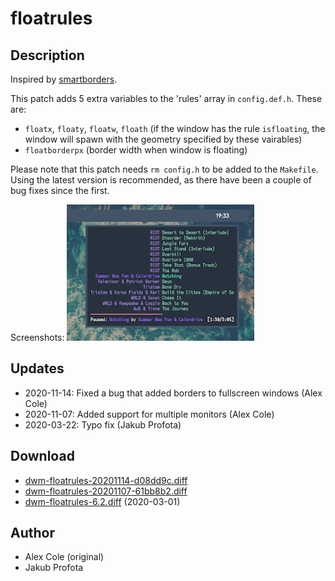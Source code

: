floatrules
==========

Description
-----------
Inspired by [smartborders](../smartborders/).

This patch adds 5 extra variables to the 'rules' array in `config.def.h`. These are:
* `floatx`, `floaty`, `floatw`, `floath` (if the window has the rule `isfloating`, the window will spawn with the geometry specified by these vairables)
* `floatborderpx` (border width when window is floating)

Please note that this patch needs `rm config.h` to be added to the `Makefile`.
Using the latest version is recommended, as there have been a couple of bug fixes since the first.

Screenshots:
![floatrules screenshot](floatrules.png)

Updates
-------
* 2020-11-14: Fixed a bug that added borders to fullscreen windows (Alex Cole)
* 2020-11-07: Added support for multiple monitors (Alex Cole)
* 2020-03-22: Typo fix (Jakub Profota)

Download
--------
* [dwm-floatrules-20201114-d08dd9c.diff](dwm-floatrules-20201114-d08dd9c.diff)
* [dwm-floatrules-20201107-61bb8b2.diff](dwm-floatrules-20201107-61bb8b2.diff)
* [dwm-floatrules-6.2.diff](dwm-floatrules-6.2.diff) (2020-03-01)

Author
------
* Alex Cole (original) <ajzcole at airmail.cc>
* Jakub Profota
